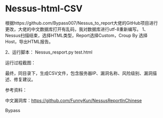 # Nessus-html-CSV
根据https://github.com/Bypass007/Nessus_to_report大佬的GitHub项目进行更改，大佬的中文数据库打开有乱码，我对数据库进行utf-8重新编写。
1、Nessus扫描结束，选择HTML类型，Report选择Custom，Croup By 选择Host，导出HTML报告。 

2、运行脚本： Nessus_resport.py test.html 

运行过程截图：


最终，同目录下，生成CSV文件，包含服务器IP、漏洞名称、风险级别、漏洞描述、修复建议。


参考资料：

中文漏洞库：https://github.com/FunnyKun/NessusReportInChinese

Bypass
